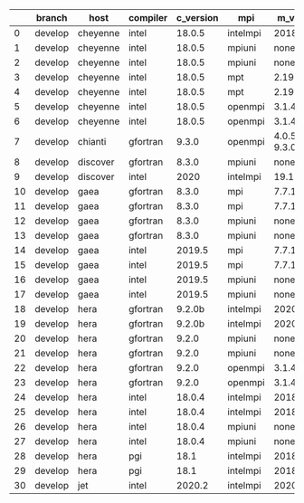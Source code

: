 |    | branch   | host     | compiler   | c_version   | mpi      | m_version       | o_g   | os     | build   | u_pass   | u_fail   | s_pass   | s_fail   | e_pass   | e_fail   | nuopc_pass   | nuopc_fail   | artifacts_hash                                                                                             | modified            |
|----|----------|----------|------------|-------------|----------|-----------------|-------|--------|---------|----------|----------|----------|----------|----------|----------|--------------|--------------|------------------------------------------------------------------------------------------------------------|---------------------|
|  0 | develop  | cheyenne | intel      | 18.0.5      | intelmpi | 2018.4.274      | O     | Linux  | Pass    | 13685    | 0        | 49       | 0        | 80       | 0        | 50           | 0            | [artifacts](https://github.com/esmf-org/esmf-test-artifacts/tree/e820d1e1ea5461458ecfa1814089a80b8bfa6e7f) | 02/28/2022_15:46:46 |
|  1 | develop  | cheyenne | intel      | 18.0.5      | mpiuni   | none            | O     | Linux  | Pass    | 12158    | 0        | 8        | 0        | 43       | 0        | 0            | 50           | [artifacts](https://github.com/esmf-org/esmf-test-artifacts/tree/b9e65848ae347ad698c4bc45fcefb138a9e3a4e1) | 02/28/2022_15:46:46 |
|  2 | develop  | cheyenne | intel      | 18.0.5      | mpiuni   | none            | g     | Linux  | Pass    | 12158    | 0        | 8        | 0        | 43       | 0        | 0            | 50           | [artifacts](https://github.com/esmf-org/esmf-test-artifacts/tree/d73cd12e5a57928ffbc0a629930196e7712eb50f) | 02/28/2022_15:46:46 |
|  3 | develop  | cheyenne | intel      | 18.0.5      | mpt      | 2.19            | O     | Linux  | Pass    | 13685    | 0        | 49       | 0        | 80       | 0        | 50           | 0            | [artifacts](https://github.com/esmf-org/esmf-test-artifacts/tree/a7d44285cd0a6f738a85129f8fe7fcbcc7195ebc) | 02/28/2022_15:46:46 |
|  4 | develop  | cheyenne | intel      | 18.0.5      | mpt      | 2.19            | g     | Linux  | Pass    | 13685    | 0        | 49       | 0        | 80       | 0        | 50           | 0            | [artifacts](https://github.com/esmf-org/esmf-test-artifacts/tree/5c410c20e503eb5fcd137a87c17eb888a8e84a50) | 02/28/2022_15:46:46 |
|  5 | develop  | cheyenne | intel      | 18.0.5      | openmpi  | 3.1.4           | O     | Linux  | Pass    | 13685    | 0        | 49       | 0        | 80       | 0        | 50           | 0            | [artifacts](https://github.com/esmf-org/esmf-test-artifacts/tree/3a44193db033ba6f31dc43e39e690220ec76355a) | 02/28/2022_15:46:46 |
|  6 | develop  | cheyenne | intel      | 18.0.5      | openmpi  | 3.1.4           | g     | Linux  | Pass    | 13685    | 0        | 49       | 0        | 80       | 0        | 50           | 0            | [artifacts](https://github.com/esmf-org/esmf-test-artifacts/tree/f74748fcb08665886707a3de6e0d6cf30a5d38d7) | 02/28/2022_15:46:46 |
|  7 | develop  | chianti  | gfortran   | 9.3.0       | openmpi  | 4.0.5-gcc-9.3.0 | O     | Linux  | Pass    | pending  | pending  | pending  | pending  | pending  | pending  | pending      | pending      | [artifacts](https://github.com/esmf-org/esmf-test-artifacts/tree/8e9d53fb4f2d96cae11c0bae23579773180797e8) | 02/28/2022_15:48:58 |
|  8 | develop  | discover | gfortran   | 8.3.0       | mpiuni   | none            | O     | Linux  | Pass    | 12158    | 0        | 8        | 0        | 43       | 0        | 0            | 50           | [artifacts](https://github.com/esmf-org/esmf-test-artifacts/tree/6a3214af0e619e244fd4e16e67b949eeb461e291) | 02/28/2022_15:50:55 |
|  9 | develop  | discover | intel      | 2020        | intelmpi | 19.1.3.304      | g     | Linux  | Pass    | 13685    | 0        | 49       | 0        | 80       | 0        | 50           | 0            | [artifacts](https://github.com/esmf-org/esmf-test-artifacts/tree/2bb69e3cad201e12074e2b993301923fafaf70f1) | 02/28/2022_15:50:55 |
| 10 | develop  | gaea     | gfortran   | 8.3.0       | mpi      | 7.7.11          | O     | Unicos | Pass    | 13684    | 1        | 49       | 0        | 80       | 0        | 47           | 3            | [artifacts](https://github.com/esmf-org/esmf-test-artifacts/tree/cb98d43ef965126a14d9ab2ce4e5f8a8aaeabbc4) | 02/28/2022_15:53:02 |
| 11 | develop  | gaea     | gfortran   | 8.3.0       | mpi      | 7.7.11          | g     | Unicos | Pass    | 13684    | 1        | 49       | 0        | 80       | 0        | 47           | 3            | [artifacts](https://github.com/esmf-org/esmf-test-artifacts/tree/f35941f5043a83c5813786bb9c4199ffc9f50bc1) | 02/28/2022_15:53:02 |
| 12 | develop  | gaea     | gfortran   | 8.3.0       | mpiuni   | none            | O     | Unicos | Pass    | 12158    | 0        | 8        | 0        | 43       | 0        | 0            | 50           | [artifacts](https://github.com/esmf-org/esmf-test-artifacts/tree/98b9fecf4eb6d53b73a1cc169661fbe588fc3aa0) | 02/28/2022_15:53:02 |
| 13 | develop  | gaea     | gfortran   | 8.3.0       | mpiuni   | none            | g     | Unicos | Pass    | 12158    | 0        | 8        | 0        | 43       | 0        | 0            | 50           | [artifacts](https://github.com/esmf-org/esmf-test-artifacts/tree/f9a889ac0e205934b53e3b3d2856af20f8f47044) | 02/28/2022_15:53:02 |
| 14 | develop  | gaea     | intel      | 2019.5      | mpi      | 7.7.11          | O     | Unicos | Pass    | 13670    | 15       | 49       | 0        | 80       | 0        | 47           | 3            | [artifacts](https://github.com/esmf-org/esmf-test-artifacts/tree/643b79b7831b42641d4f31e440800d61d8a89dba) | 02/28/2022_15:53:02 |
| 15 | develop  | gaea     | intel      | 2019.5      | mpi      | 7.7.11          | g     | Unicos | Pass    | 13670    | 15       | 49       | 0        | 80       | 0        | 47           | 3            | [artifacts](https://github.com/esmf-org/esmf-test-artifacts/tree/d451b1b65667d230cedebb6118bcdddfdc0904ad) | 02/28/2022_15:53:02 |
| 16 | develop  | gaea     | intel      | 2019.5      | mpiuni   | none            | O     | Unicos | Pass    | 12143    | 15       | 8        | 0        | 43       | 0        | 0            | 50           | [artifacts](https://github.com/esmf-org/esmf-test-artifacts/tree/e68378f8d26292173d48b50dc0bad5e1b47e170c) | 02/28/2022_15:53:02 |
| 17 | develop  | gaea     | intel      | 2019.5      | mpiuni   | none            | g     | Unicos | Pass    | 12143    | 15       | 8        | 0        | 43       | 0        | 0            | 50           | [artifacts](https://github.com/esmf-org/esmf-test-artifacts/tree/70d47618d478a2c5447e6fa19b907429b96f8f9d) | 02/28/2022_15:53:02 |
| 18 | develop  | hera     | gfortran   | 9.2.0b      | intelmpi | 2020            | O     | Linux  | Pass    | 0        | 8807     | 0        | 49       | 0        | 80       | 0            | 50           | [artifacts](https://github.com/esmf-org/esmf-test-artifacts/tree/df035ac2c6babc465ee8c910687de65cc91b46a3) | 02/28/2022_15:56:13 |
| 19 | develop  | hera     | gfortran   | 9.2.0b      | intelmpi | 2020            | g     | Linux  | Pass    | 0        | 8807     | 0        | 49       | 0        | 80       | 0            | 50           | [artifacts](https://github.com/esmf-org/esmf-test-artifacts/tree/84b7a63696771e0debc1f83d98c52f2e41df350f) | 02/28/2022_15:56:13 |
| 20 | develop  | hera     | gfortran   | 9.2.0       | mpiuni   | none            | O     | Linux  | Pass    | 12158    | 0        | 8        | 0        | 43       | 0        | 0            | 50           | [artifacts](https://github.com/esmf-org/esmf-test-artifacts/tree/511eb73841945dbaeb7ab82d47bea184eb91a8e6) | 02/28/2022_15:56:13 |
| 21 | develop  | hera     | gfortran   | 9.2.0       | mpiuni   | none            | g     | Linux  | Pass    | 12158    | 0        | 8        | 0        | 43       | 0        | 0            | 50           | [artifacts](https://github.com/esmf-org/esmf-test-artifacts/tree/1fc938533c1543b1587fac77d85065b70cc76c88) | 02/28/2022_15:56:13 |
| 22 | develop  | hera     | gfortran   | 9.2.0       | openmpi  | 3.1.4           | O     | Linux  | Pass    | 13685    | 0        | 49       | 0        | 80       | 0        | 50           | 0            | [artifacts](https://github.com/esmf-org/esmf-test-artifacts/tree/dff44ebd7e2eba969e91311371ae9a0a459dd101) | 02/28/2022_15:56:13 |
| 23 | develop  | hera     | gfortran   | 9.2.0       | openmpi  | 3.1.4           | g     | Linux  | Pass    | 13685    | 0        | 49       | 0        | 80       | 0        | 50           | 0            | [artifacts](https://github.com/esmf-org/esmf-test-artifacts/tree/ccd9e26328645081c9e3d2b592245cf3b4acacd9) | 02/28/2022_15:56:13 |
| 24 | develop  | hera     | intel      | 18.0.4      | intelmpi | 2018.4.274      | O     | Linux  | Pass    | 13685    | 0        | 49       | 0        | 80       | 0        | 50           | 0            | [artifacts](https://github.com/esmf-org/esmf-test-artifacts/tree/9d340b4082dc628262bd89e637a2c21b711ee793) | 02/28/2022_15:56:13 |
| 25 | develop  | hera     | intel      | 18.0.4      | intelmpi | 2018.4.274      | g     | Linux  | Pass    | 13685    | 0        | 49       | 0        | 80       | 0        | 50           | 0            | [artifacts](https://github.com/esmf-org/esmf-test-artifacts/tree/0113a8867fa02eaa50218c8912867a77f1e254ba) | 02/28/2022_15:56:13 |
| 26 | develop  | hera     | intel      | 18.0.4      | mpiuni   | none            | O     | Linux  | Pass    | 12158    | 0        | 8        | 0        | 43       | 0        | 0            | 50           | [artifacts](https://github.com/esmf-org/esmf-test-artifacts/tree/a1e594fb8930dc35213b0209cfd02e2ef70e2bce) | 02/28/2022_15:56:13 |
| 27 | develop  | hera     | intel      | 18.0.4      | mpiuni   | none            | g     | Linux  | Pass    | 12158    | 0        | 8        | 0        | 43       | 0        | 0            | 50           | [artifacts](https://github.com/esmf-org/esmf-test-artifacts/tree/ff014226915640d31445dd940656fd0178e54b59) | 02/28/2022_15:56:13 |
| 28 | develop  | hera     | pgi        | 18.1        | intelmpi | 2018.0.4        | O     | Linux  | Fail    | fail     | fail     | fail     | fail     | fail     | fail     | 0            | 50           | [artifacts](https://github.com/esmf-org/esmf-test-artifacts/tree/4a68e8c6f0b50bf1400857d4437a14cdd3441146) | 02/28/2022_15:56:13 |
| 29 | develop  | hera     | pgi        | 18.1        | intelmpi | 2018.0.4        | g     | Linux  | Fail    | fail     | fail     | fail     | fail     | fail     | fail     | 0            | 50           | [artifacts](https://github.com/esmf-org/esmf-test-artifacts/tree/f1506edc9f78a405a4c45fe98e90ff83c9fac96a) | 02/28/2022_15:56:13 |
| 30 | develop  | jet      | intel      | 2020.2      | intelmpi | 2020.2          | O     | Linux  | Pass    | 13685    | 0        | 49       | 0        | 80       | 0        | 50           | 0            | [artifacts](https://github.com/esmf-org/esmf-test-artifacts/tree/2aaef0c9fba09dfc521aca7cc8af286180d12467) | 02/28/2022_15:59:10 |